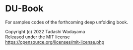 # DU-Book
For samples codes of the forthcoming deep unfolding book.


Copyright (c) 2022 Tadashi Wadayama  
Released under the MIT license  
https://opensource.org/licenses/mit-license.php
